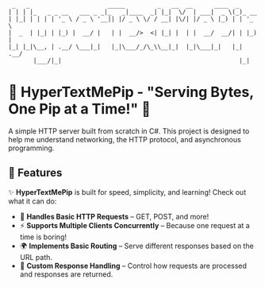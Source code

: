 ```
 _   _                      _____         _   __  __      ____  _       
| | | |_   _ _ __   ___ _ _|_   _|____  _| |_|  \/  | ___|  _ \(_)_ __  
| |_| | | | | '_ \ / _ \ '__|| |/ _ \ \/ / __| |\/| |/ _ \ |_) | | '_ \ 
|  _  | |_| | |_) |  __/ |   | |  __/>  <| |_| |  | |  __/  __/| | |_) |
|_| |_|\__, | .__/ \___|_|   |_|\___/_/\_\\__|_|  |_|\___|_|   |_| .__/ 
       |___/|_|                                                  |_|    
```

# 🚀 HyperTextMePip - "Serving Bytes, One Pip at a Time!" 🍪

A simple HTTP server built from scratch in C#. This project is designed to help me understand networking, the HTTP protocol, and asynchronous programming.

## 🚀 Features  
✨ **HyperTextMePip** is built for speed, simplicity, and learning! Check out what it can do:  

- 🔗 **Handles Basic HTTP Requests** – GET, POST, and more!  
- ⚡ **Supports Multiple Clients Concurrently** – Because one request at a time is boring!  
- 🌍 **Implements Basic Routing** – Serve different responses based on the URL path.  
- 🎨 **Custom Response Handling** – Control how requests are processed and responses are returned.  
